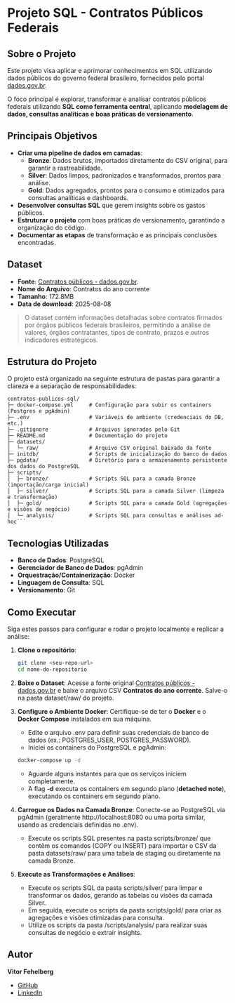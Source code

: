 # Projeto SQL - Contratos Públicos Federais

## Sobre o Projeto
Este projeto visa aplicar e aprimorar conhecimentos em SQL utilizando dados públicos do governo federal brasileiro, fornecidos pelo portal [dados.gov.br](https://dados.gov.br).

O foco principal é explorar, transformar e analisar contratos públicos federais utilizando **SQL como ferramenta central**, aplicando **modelagem de dados, consultas analíticas e boas práticas de versionamento**.

## Principais Objetivos

- **Criar uma pipeline de dados em camadas**:
    - **Bronze**: Dados brutos, importados diretamente do CSV original, para garantir a rastreabilidade.
    - **Silver**: Dados limpos, padronizados e transformados, prontos para análise.
    - **Gold**: Dados agregados, prontos para o consumo e otimizados para consultas analíticas e dashboards.
- **Desenvolver consultas SQL** que gerem insights sobre os gastos públicos.
- **Estruturar o projeto** com boas práticas de versionamento, garantindo a organização do código. 
- **Documentar as etapas** de transformação e as principais conclusões encontradas.

## Dataset

- **Fonte**: [Contratos públicos - dados.gov.br](https://dados.gov.br/dados/conjuntos-dados/comprasgovbr-contratos).
- **Nome do Arquivo**: Contratos do ano corrente
- **Tamanho**: 172.8MB
- **Data de download**: 2025-08-08

> O dataset contém informações detalhadas sobre contratos firmados por órgãos públicos federais brasileiros, permitindo a análise de valores, órgãos contratantes, tipos de contrato, prazos e outros indicadores estratégicos.

## Estrutura do Projeto

O projeto está organizado na seguinte estrutura de pastas para garantir a clareza e a separação de responsabilidades:

```text
contratos-publicos-sql/
├─ docker-compose.yml     # Configuração para subir os containers (Postgres e pgAdmin)
├─ .env                   # Variáveis de ambiente (credenciais do DB, etc.)
├─ .gitignore             # Arquivos ignorados pelo Git
├─ README.md              # Documentação do projeto
├─ datasets/
│  └─ raw/                # Arquivo CSV original baixado da fonte
├─ initdb/                # Scripts de inicialização do banco de dados
├─ pgdata/                # Diretório para o armazenamento persistente dos dados do PostgreSQL
├─ scripts/
│  ├─ bronze/             # Scripts SQL para a camada Bronze (importação/carga inicial)
│  ├─ silver/             # Scripts SQL para a camada Silver (limpeza e transformação)
│  ├─ gold/               # Scripts SQL para a camada Gold (agregações e visões de negócio)
│  └─ analysis/           # Scripts SQL para consultas e análises ad-hoc```
```

## Tecnologias Utilizadas

- **Banco de Dados**: PostgreSQL
- **Gerenciador de Banco de Dados**: pgAdmin
- **Orquestração/Containerização**: Docker
- **Linguagem de Consulta**: SQL
- **Versionamento**: Git

## Como Executar

Siga estes passos para configurar e rodar o projeto localmente e replicar a análise:

1.  **Clone o repositório**:
    ```bash
    git clone <seu-repo-url>
    cd nome-do-repositorio
    ```
2. **Baixe o Dataset**:
    Acesse a fonte original [Contratos públicos - dados.gov.br](https://dados.gov.br/dados/conjuntos-dados/comprasgovbr-contratos) e baixe o arquivo CSV **Contratos do ano corrente**. Salve-o na pasta dataset/raw/ do projeto.
3.  **Configure o Ambiente Docker**:
    Certifique-se de ter o **Docker** e o **Docker Compose** instalados em sua máquina.
    - Edite o arquivo .env para definir suas credenciais de banco de dados (ex.: POSTGRES_USER, POSTGRES_PASSWORD).
    - Iniciei os containers do PostgreSQL e pgAdmin:
    ```bash
    docker-compose up -d
    ```
    - Aguarde alguns instantes para que os serviços iniciem completamente.
    - A flag **-d** executa os containers em segundo plano (**detached note**), executando os containers em segundo plano.
    
4.  **Carregue os Dados na Camada Bronze**:
    Conecte-se ao PostgreSQL via pgAdmin (geralmente http://localhost:8080 ou uma porta similar, usando as credenciais definidas no .env).
    - Execute os scripts SQL presentes na pasta scripts/bronze/ que contêm os comandos (COPY ou INSERT) para importar o CSV da pasta datasets/raw/ para uma tabela de staging ou diretamente na camada Bronze.
5.  **Execute as Transformações e Análises**:
    - Execute os scripts SQL da pasta scripts/silver/ para limpar e transformar os dados, gerando as tabelas ou visões da camada Silver.
    - Em seguida, execute os scripts da pasta scripts/gold/ para criar as agregações e visões otimizadas para consulta.
    - Utilize os scripts da pasta /scripts/analysis/ para realizar suas consultas de negócio e extrair insights.
    
## Autor

**Vitor Fehelberg**

- [GitHub](https://github.com/vitorfehelberg)
- [LinkedIn](https://www.linkedin.com/in/vitor-fehelberg-851156101/)
 